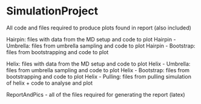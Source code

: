 # SimulationProject
All code and files required to produce plots found in report (also included)

Hairpin: files with data from the MD setup and code to plot 
Hairpin - Umbrella: files from umbrella sampling and code to plot
Hairpin - Bootstrap: files from bootstrapping and code to plot

Helix: files with data from the MD setup and code to plot 
Helix - Umbrella: files from umbrella sampling and code to plot
Helix - Bootstrap: files from bootstrapping and code to plot
Helix - Pulling: files from pulling simulation of helix + code to analyse and plot

ReportAndPics - all of the files required for generating the report (latex)


